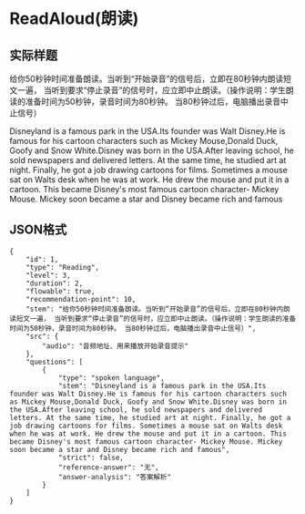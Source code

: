 # ReadAloud(朗读)

## 实际样题

给你50秒钟时间准备朗读。当听到“开始录音”的信号后，立即在80秒钟内朗读短文一遍， 当听到要求“停止录音”的信号时，应立即中止朗读。（操作说明：学生朗读的准备时间为50秒钟，录音时间为80秒钟。 当80秒钟过后，电脑播出录音中止信号） 

Disneyland is a famous park in the USA.Its founder was Walt Disney.He is famous for his cartoon characters such as Mickey Mouse,Donald Duck, Goofy and Snow White.Disney was born in the USA.After leaving school, he sold newspapers and delivered letters. At the same time, he studied art at night. Finally, he got a job drawing cartoons for films. Sometimes a mouse sat on Walts desk when he was at work. He drew the mouse and put it in a cartoon. This became Disney's most famous cartoon character- Mickey Mouse. Mickey soon became a star and Disney became rich and famous 


## JSON格式
  
    {    
        "id": 1,                       
        "type": "Reading",          
        "level": 3,                       
        "duration": 2,                   
        "flowable": true,                
        "recommendation-point": 10,       
        "stem": "给你50秒钟时间准备朗读。当听到“开始录音”的信号后，立即在80秒钟内朗读短文一遍， 当听到要求“停止录音”的信号时，应立即中止朗读。（操作说明：学生朗读的准备时间为50秒钟，录音时间为80秒钟。 当80秒钟过后，电脑播出录音中止信号）",
        "src": {
            "audio": "音频地址、用来播放开始录音提示"
        },
        "questions": [
            {
                "type": "spoken language",          
                "stem": "Disneyland is a famous park in the USA.Its founder was Walt Disney.He is famous for his cartoon characters such as Mickey Mouse,Donald Duck, Goofy and Snow White.Disney was born in the USA.After leaving school, he sold newspapers and delivered letters. At the same time, he studied art at night. Finally, he got a job drawing cartoons for films. Sometimes a mouse sat on Walts desk when he was at work. He drew the mouse and put it in a cartoon. This became Disney's most famous cartoon character- Mickey Mouse. Mickey soon became a star and Disney became rich and famous",           
                "strict": false,
                "reference-answer": "无",
                "answer-analysis": "答案解析"
            }
        ]
    }